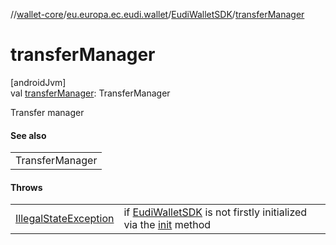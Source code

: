 //[wallet-core](../../../index.md)/[eu.europa.ec.eudi.wallet](../index.md)/[EudiWalletSDK](index.md)/[transferManager](transfer-manager.md)

# transferManager

[androidJvm]\
val [transferManager](transfer-manager.md): TransferManager

Transfer manager

#### See also

| |
|---|
| TransferManager |

#### Throws

| | |
|---|---|
| [IllegalStateException](https://kotlinlang.org/api/latest/jvm/stdlib/kotlin/-illegal-state-exception/index.html) | if [EudiWalletSDK](index.md) is not firstly initialized via the [init](init.md) method |

